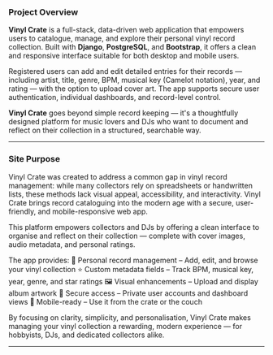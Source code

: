 ### Project Overview

**Vinyl Crate** is a full-stack, data-driven web application that empowers users to catalogue, manage, and explore their personal vinyl record collection. Built with **Django**, **PostgreSQL**, and **Bootstrap**, it offers a clean and responsive interface suitable for both desktop and mobile users.

Registered users can add and edit detailed entries for their records — including artist, title, genre, BPM, musical key (Camelot notation), year, and rating — with the option to upload cover art. The app supports secure user authentication, individual dashboards, and record-level control.

**Vinyl Crate** goes beyond simple record keeping — it's a thoughtfully designed platform for music lovers and DJs who want to document and reflect on their collection in a structured, searchable way.

---

### Site Purpose

Vinyl Crate was created to address a common gap in vinyl record management: while many collectors rely on spreadsheets or handwritten lists, these methods lack visual appeal, accessibility, and interactivity. Vinyl Crate brings record cataloguing into the modern age with a secure, user-friendly, and mobile-responsive web app.

This platform empowers collectors and DJs by offering a clean interface to organise and reflect on their collection — complete with cover images, audio metadata, and personal ratings.

The app provides:
📀 Personal record management – Add, edit, and browse your vinyl collection
⭐ Custom metadata fields – Track BPM, musical key, year, genre, and star ratings
🖼️ Visual enhancements – Upload and display album artwork
🔐 Secure access – Private user accounts and dashboard views
📱 Mobile-ready – Use it from the crate or the couch

By focusing on clarity, simplicity, and personalisation, Vinyl Crate makes managing your vinyl collection a rewarding, modern experience — for hobbyists, DJs, and dedicated collectors alike.

---